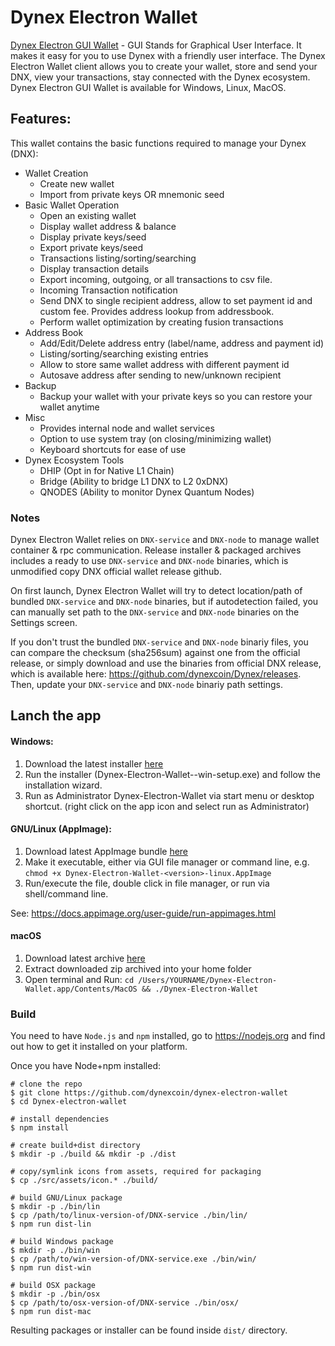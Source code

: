 # Dynex Electron Wallet

[Dynex Electron GUI Wallet](https://dynexcoin.org) - GUI Stands for Graphical User Interface. It makes it easy for you to use Dynex with a friendly user interface. The Dynex Electron Wallet client allows you to create your wallet, store and send your DNX, view your transactions, stay connected with the Dynex ecosystem. Dynex Electron GUI Wallet is available for Windows, Linux, MacOS.

## Features:
This wallet contains the basic functions required to manage your Dynex (DNX):

* Wallet Creation
  * Create new wallet
  * Import from private keys OR mnemonic seed
* Basic Wallet Operation
  * Open an existing wallet
  * Display wallet address & balance
  * Display private keys/seed
  * Export private keys/seed
  * Transactions listing/sorting/searching
  * Display transaction details
  * Export incoming, outgoing, or all transactions to csv file.
  * Incoming Transaction notification
  * Send DNX to single recipient address, allow to set payment id and custom fee. Provides address lookup from addressbook.
  * Perform wallet optimization by creating fusion transactions
* Address Book
  * Add/Edit/Delete address entry (label/name, address and payment id)
  * Listing/sorting/searching existing entries
  * Allow to store same wallet address with different payment id
  * Autosave address after sending to new/unknown recipient
* Backup  
  * Backup your wallet with your private keys so you can restore your wallet anytime
* Misc
  * Provides internal node and wallet services
  * Option to use system tray (on closing/minimizing wallet)
  * Keyboard shortcuts for ease of use
* Dynex Ecosystem Tools
  * DHIP (Opt in for Native L1 Chain)
  * Bridge (Ability to bridge L1 DNX to L2 0xDNX)
  * QNODES (Ability to monitor Dynex Quantum Nodes)

### Notes
Dynex Electron Wallet relies on `DNX-service` and `DNX-node` to manage wallet container &amp; rpc communication.
Release installer & packaged archives includes a ready to use `DNX-service` and `DNX-node` binaries, which is unmodified copy DNX official wallet release github.

On first launch, Dynex Electron Wallet will try to detect location/path of bundled `DNX-service` and `DNX-node` binaries, but if autodetection failed, you can manually set path to the `DNX-service` and `DNX-node` binaries on the Settings screen.

If you don't trust the bundled `DNX-service` and `DNX-node` binariy files, you can compare the checksum (sha256sum) against one from the official release, or simply download and use the binaries from official DNX release, which is available here: https://github.com/dynexcoin/Dynex/releases. Then, update your `DNX-service` and `DNX-node` binariy path settings.

## **Lanch the app**

#### Windows:

1. Download the latest installer [here](https://github.com/dynexcoin/dynex-electron-wallet/releases)
2. Run the installer (Dynex-Electron-Wallet-<version>-win-setup.exe) and follow the installation wizard.
3. Run as Administrator Dynex-Electron-Wallet via start menu or desktop shortcut. (right click on the app icon and select run as Administrator)

#### GNU/Linux (AppImage):

1. Download latest AppImage bundle [here](https://github.com/dynexcoin/dynex-electron-wallet/releases)
2. Make it executable, either via GUI file manager or command line, e.g. `chmod +x Dynex-Electron-Wallet-<version>-linux.AppImage`
3. Run/execute the file, double click in file manager, or run via shell/command line.

See: https://docs.appimage.org/user-guide/run-appimages.html

#### macOS

1. Download latest archive [here](https://github.com/dynexcoin/dynex-electron-wallet/releases)
2. Extract downloaded zip archived into your home folder
3. Open terminal and Run: `cd /Users/YOURNAME/Dynex-Electron-Wallet.app/Contents/MacOS && ./Dynex-Electron-Wallet`

### Build
You need to have `Node.js` and `npm` installed, go to https://nodejs.org and find out how to get it installed on your platform.

Once you have Node+npm installed:
```
# clone the repo
$ git clone https://github.com/dynexcoin/dynex-electron-wallet
$ cd Dynex-electron-wallet

# install dependencies
$ npm install

# create build+dist directory
$ mkdir -p ./build && mkdir -p ./dist

# copy/symlink icons from assets, required for packaging
$ cp ./src/assets/icon.* ./build/

# build GNU/Linux package
$ mkdir -p ./bin/lin
$ cp /path/to/linux-version-of/DNX-service ./bin/lin/
$ npm run dist-lin

# build Windows package
$ mkdir -p ./bin/win
$ cp /path/to/win-version-of/DNX-service.exe ./bin/win/
$ npm run dist-win

# build OSX package
$ mkdir -p ./bin/osx
$ cp /path/to/osx-version-of/DNX-service ./bin/osx/
$ npm run dist-mac
```

Resulting packages or installer can be found inside `dist/` directory.